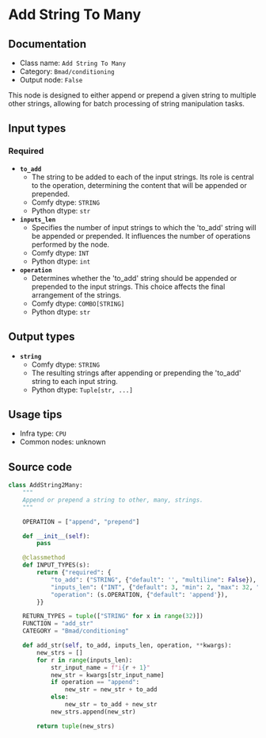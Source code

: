 # Add String To Many
## Documentation
- Class name: `Add String To Many`
- Category: `Bmad/conditioning`
- Output node: `False`

This node is designed to either append or prepend a given string to multiple other strings, allowing for batch processing of string manipulation tasks.
## Input types
### Required
- **`to_add`**
    - The string to be added to each of the input strings. Its role is central to the operation, determining the content that will be appended or prepended.
    - Comfy dtype: `STRING`
    - Python dtype: `str`
- **`inputs_len`**
    - Specifies the number of input strings to which the 'to_add' string will be appended or prepended. It influences the number of operations performed by the node.
    - Comfy dtype: `INT`
    - Python dtype: `int`
- **`operation`**
    - Determines whether the 'to_add' string should be appended or prepended to the input strings. This choice affects the final arrangement of the strings.
    - Comfy dtype: `COMBO[STRING]`
    - Python dtype: `str`
## Output types
- **`string`**
    - Comfy dtype: `STRING`
    - The resulting strings after appending or prepending the 'to_add' string to each input string.
    - Python dtype: `Tuple[str, ...]`
## Usage tips
- Infra type: `CPU`
- Common nodes: unknown


## Source code
```python
class AddString2Many:
    """
    Append or prepend a string to other, many, strings.
    """

    OPERATION = ["append", "prepend"]

    def __init__(self):
        pass

    @classmethod
    def INPUT_TYPES(s):
        return {"required": {
            "to_add": ("STRING", {"default": '', "multiline": False}),
            "inputs_len": ("INT", {"default": 3, "min": 2, "max": 32, "step": 1}),
            "operation": (s.OPERATION, {"default": 'append'}),
        }}

    RETURN_TYPES = tuple(["STRING" for x in range(32)])
    FUNCTION = "add_str"
    CATEGORY = "Bmad/conditioning"

    def add_str(self, to_add, inputs_len, operation, **kwargs):
        new_strs = []
        for r in range(inputs_len):
            str_input_name = f"i{r + 1}"
            new_str = kwargs[str_input_name]
            if operation == "append":
                new_str = new_str + to_add
            else:
                new_str = to_add + new_str
            new_strs.append(new_str)

        return tuple(new_strs)

```
